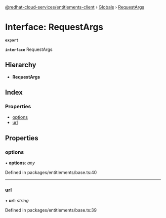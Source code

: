 [@redhat-cloud-services/entitlements-client](../README.md) › [Globals](../globals.md) › [RequestArgs](requestargs.md)

# Interface: RequestArgs

**`export`** 

**`interface`** RequestArgs

## Hierarchy

* **RequestArgs**

## Index

### Properties

* [options](requestargs.md#options)
* [url](requestargs.md#url)

## Properties

###  options

• **options**: *any*

Defined in packages/entitlements/base.ts:40

___

###  url

• **url**: *string*

Defined in packages/entitlements/base.ts:39
